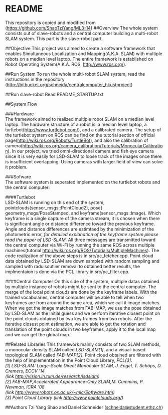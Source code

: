 # README #
This repository is copied and modified from (https://github.com/ShaoTziYang/ML3-14)
##Overview
The whole system consists out of slave-robots and a central computer building a multi-robot SLAM system. This part is the slave-robot part.

##Objective
This project was aimed to create a software framework that enables Simultaneous Localization and Mapping(A.K.A. SLAM) with multiple robots on a median level laptop. The entire framework is established on Robot Operating System(A.K.A. ROS, http://www.ros.org/).

##Run System
To run the whole multi-robot SLAM system, read the instructions in the repository (http://bitbucket.org/schneida/centralcomputer_hkustproject)

##Run slave-robot
Read README_STARTUP.txt

##System Flow  

###Hardware  
The framework aimed to realized multiple robot SLAM on a median level laptop. The hardware structure of a robot is: a median level laptop, a turltebot(http://www.turtlebot.com/), and a calibrated camera. The setup of the turtlebot system on ROS can be find on the tutorial section of official page(http://wiki.ros.org/Robots/TurtleBot), and also the calibration of camera(http://wiki.ros.org/camera_calibration/Tutorials/MonocularCalibration). In our project, we tried omni-directional camera and fish eye camera since it is very easily for LSD-SLAM to loose track of the images once there is insufficient overlapping. Using cameras with larger field of view can solve it problem.

###Sofware  
The software system is seperated implemented on the turtlebot robots and the central computer:

####Turtlebot  
LSD-SLAM is running on this end of the system, pointclouds(sensor_msgs::PointCloud2), pose( geometry_msgs/PoseStamped, and keyframe(sensor_msgs::Image). Which keyframe is a single capture of the camera stream, it is chosen when there is significant angle or distance difference toward the previous keyframe. Angle and distance differences are estimtaed by the minimization of the photometric error, *for detailed explanation of the keyframe system please read the paper of LSD-SLAM.* All three messages are transmitted toward the central computer via Wi-Fi by running the same ROS across multiple machines(tutorial http://wiki.ros.org/ROS/Tutorials/MultipleMachines). The code realization of the above steps is in src/pc_fetcher.cpp. Point cloud data obtained by LSD-SLAM are down sampled with random sampling and sampled with raduisoutlier removal to obtained better results, the implmentaion is done via the PCL library in src/pc_filter.cpp.

####Central Computer
On this side of the system, multiple datas obtained by multiple instance of robots might be sent to the central computer. The merge of the local point clouds are done by the keyframe labels. With the trained vocabularies, central computer will be able to tell when two keyframes are from around the same area, which we call it image matches. When we got the image matches from FAB-MAP, we use the pose obtained by LSD-SLAM as the initial guess and we perform iterative closest point on the point clouds obtained by two key frames from two robots. After the iterative closest point estimation, we are able to get the rotation and translation of the point clouds in two keyframes, apply it to the local map and we can get the global map.

##Related Libraries
This framework mainly consists of two SLAM methods, a monocular density SLAM called *LSD-SLAM[1]*, and a visual-based topological SLAM called *FAB-MAP[2]*. Point cloud obtained are filtered with the help of implementation in the Point Cloud Library, *PCL[3]*.  
*[1] LSD-SLAM: Large-Scale Direct Monocular SLAM, J. Engel, T. Schöps, D. Cremers, ECCV '14*  
*(link http://vision.in.tum.de/research/lsdslam)*  
*[2]  FAB-MAP,Accelerated Appearance-Only SLAM,M. Cummins, P. Newman, ICRA '08*  
*(link http://www.robots.ox.ac.uk/~mjc/Software.htm)*  
*[3] Point Cloud Library (link http://www.pointclouds.org/)*  

##Authors
Tzi Yang Shao and Daniel Schneider (schneida@student.ethz.ch)